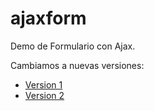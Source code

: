 ajaxform
========

Demo de Formulario con Ajax.

Cambiamos a nuevas versiones:

- [Version 1](https://github.com/Gildus/ajaxform/tree/master/v1)
- [Version 2](https://github.com/Gildus/ajaxform/tree/master/v2)
